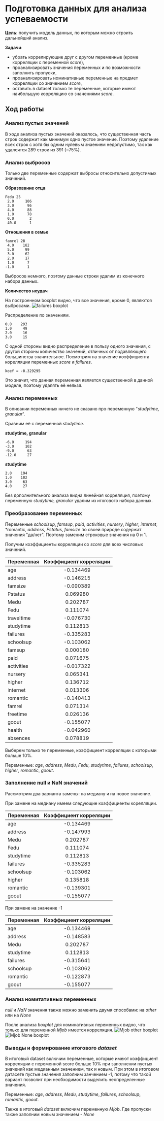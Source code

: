 # Подготовка данных для анализа успеваемости
**Цель**: получить модель данных, по которым можно строить дальнейший анализ.

**Задачи**:
- убрать коррелирующие друг с другом переменные (кроме корреляции с переменной *score*),
- проанализировать значения переменных и по возможности заполнить пропуски,
- проанализировать номинативные переменные на предмет корреляции со значением *score*,
- оставить в dataset только те переменные, которые имеют наибольшую корреляцию со значениями *score*.

## Ход работы
### Анализ пустых значений
В ходе анализа пустых значений оказалось, что существенная часть строк содержит
как минимум одно пустое значение. Поэтому удаление всех строк с хотя бы одним
нулевым знаением недопустимо, так как удалеятся 289 строк из 391 (~75%).

### Анализ выбросов
Только две переменные содержат выбросы относительно допустимых значений.

**Образование отца**
```
Fedu 25
 2.0     106
 3.0      96
 4.0      88
 1.0      78
 0.0       2
 40.0      1  
```

**Отношения в семье**
```
famrel 28
 4.0    182
 5.0     99
 3.0     62
 2.0     17
 1.0      7
-1.0      1
```
Выбросов немного, поэтому данные строки удалим из конечного набора данных.

**Количество неудач**

На построенном boxplot видно, что все значения, кроме 0, являются выбросами.
![failures  boxplot](https://github.com/FixBrain/skillfacroty-rep/blob/module_2/module_2/failrules_less.png?raw=true)

Распределение по значениям.
```
0.0    293
1.0     49
2.0     16
3.0     15
```
С одной стороны видно распределение в пользу одного значения, с другой стороны
количество значений, отличных от подавляющего большинства значительное.
Посмотрим на значение коэффициента корелляции переменных *score* и *failures*.
```
koef = -0.329295
```
Это значит, что данная переменная является существенной в данной моделе,
поэтому удалять её нельзя.


### Анализ переменных
В описании переменных ничего не сказано про переменную "*studytime, granular*".

Сравним её с переменной *studytime*.

**studytime, granular**
```
-6.0     194
-3.0     102
-9.0      63
-12.0     27
```
**studytime**
```
2.0    194
1.0    102
3.0     63
4.0     27
```
Без дополнительного анализа видна линейная корреляция, поэтому переменную
*studytime, granular* удалим из итогового набора данных.

### Преобразование переменных
Переменные *schoolsup*, *famsup*, *paid*, *activities*, *nursery*, *higher*,
 *internet*, *romantic, *address*, *Pstatus*, *famsize* по своей природе
 содержат значения "да/нет". Поэтому заменим строковые значения на 0 и 1.

Получим коэффициенты корреляции со *score* для всех числовых значений.

| Переменная   | Коэффициент корреляции  |
|--------------|:-----------------------:|
|age	         |        -0.134469        |
|address	     |        -0.146215        |
|famsize	     |        -0.090389        |
|Pstatus	     |         0.069980        |
|Medu	         |         0.202787        |
|Fedu	         |         0.111074        |
|traveltime	   |        -0.076730        |
|studytime   	 |         0.112813        |
|failures	     |        -0.335283        |
|schoolsup	   |        -0.103062        |
|famsup	       |         0.000180        |
|paid	         |         0.071675        |
|activities	   |        -0.017322        |
|nursery	     |         0.065341        |
|higher	       |         0.136712        |
|internet	     |         0.013306        |
|romantic	     |        -0.140413        |
|famrel	       |         0.071314        |
|freetime	     |         0.026136        |
|goout	       |        -0.155077        |
|health	       |        -0.042960        |
|absences	     |         0.078819        |

Выберем только те переменные, коэффициент корреляции с которыми больше 10%.

Переменные: *age*, *address*, *Medu*, *Fedu*, *studytime*, *failures*,
*schoolsup*, *higher*, *romantic*, *goout*.

### Заполнение null и NaN значений
Рассмотрим два варианта замены: на медиану и на новое значение.

При замене на медиану имеем следующие коэффициенты корелляции.

| Переменная   | Коэффициент корреляции  |
|--------------|:-----------------------:|
|    age	     |        -0.134469        |
|  address  	 |        -0.147993        |
|   Medu       |	       0.202787        |
|   Fedu       |	       0.111074        |
| studytime    |	       0.112813        |
|  failures	   |        -0.335283        |
| schoolsup	   |        -0.103062        |
|  higher	     |         0.135818        |
|  romantic	   |        -0.139301        |
|   goout	     |        -0.155077        |

При замене на значение -1

| Переменная   | Коэффициент корреляции  |
|--------------|:-----------------------:|
|     age	     |        -0.134469        |
|   address	   |        -0.148583        |
|     Medu	   |         0.202787        |
|  studytime	 |         0.112813        |
|   failures	 |        -0.315641        |
|  schoolsup	 |        -0.103062        |
|   romantic	 |        -0.122873        |
|    goout	   |        -0.155077        |

### Анализ номитативных переменных
*null* и *NaN* значения также можно заменить двумя способами:
на *other* или на *None*

После анализа *boxplot* для номинативных переменных видно, что только для
переменной *Mjob* имеется корреляция.
![Mjob other boxplot](https://github.com/FixBrain/skillfacroty-rep/blob/module_2/module_2/mjob_other.PNG?raw=true)
![Mjob None boxplot](https://github.com/FixBrain/skillfacroty-rep/blob/module_2/module_2/mjob_none.PNG?raw=true)

### Выводы и формирование итогового *dataset*
В итоговый dataset включим переменные, которые имеют коэффициент корреляции
с переменной score больше 10% при заполнении пустых значений как медианным
значением, так и новым. При этом в итоговом датасете пустые значения заполним
занчением -1, потому что такой вариант позволит при необходимости выделить
неопределенные значения.

Переменные: *age*, *address*, *Medu*, *studytime*, *failures*, *schoolsup*,
*romantic*, *goout*.

Также в итоговый *dataset* включим переменную *Mjob*. Где пропуски также
заполним новым значением - *None*
